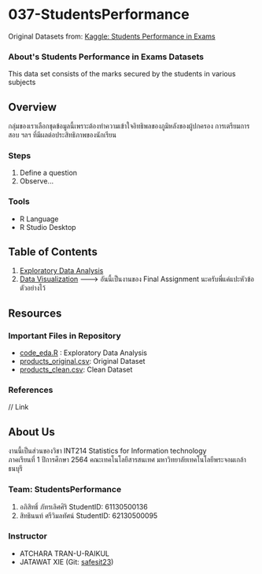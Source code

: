 # 037-StudentsPerformance

Original Datasets from: [Kaggle: Students Performance in Exams](https://www.kaggle.com/spscientist/students-performance-in-exams)

### About's Students Performance in Exams Datasets
This data set consists of the marks secured by the students in various subjects

## Overview
กลุ่มของเราเลือกชุดข้อมูลนี้เพราะต้องทำความเข้าใจอิทธิพลของภูมิหลังของผู้ปกครอง การเตรียมการสอบ ฯลฯ ที่มีผลต่อประสิทธิภาพของนักเรียน

### Steps

1. Define a question
2. Observe...

### Tools

- R Language
- R Studio Desktop

## Table of Contents

1. [Exploratory Data Analysis](./01_explore.md)
2. [Data Visualization]() ---> อันนี้เป็นงานของ Final Assignment นะครับพี่แค่แปะหัวข้อตัวอย่างไว้

## Resources

### Important Files in Repository

- [code_eda.R](./code_eda.R) : Exploratory Data Analysis
- [products_original.csv](./products_original.csv): Original Dataset
- [products_clean.csv](./products_original.csv): Clean Dataset

### References

// Link

## About Us

งานนี้เป็นส่วนของวิชา INT214 Statistics for Information technology <br/> ภาคเรียนที่ 1 ปีการศึกษา 2564 คณะเทคโนโลยีสารสนเทศ มหาวิทยาลัยเทคโนโลยีพระจอมเกล้าธนบุรี

### Team: StudentsPerformance

1. อภิสิทธิ์ ภัทรเลิศศิริ StudentID: 61130500136
2. สิทธินนท์  ศรีวิมลทัศน์ StudentID: 62130500095

### Instructor

- ATCHARA TRAN-U-RAIKUL
- JATAWAT XIE (Git: [safesit23](https://github.com/safesit23))
